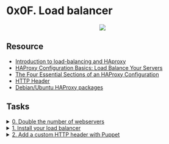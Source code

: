 # 0x0F. Load balancer

<p align="center">
  <img src="https://s3.amazonaws.com/intranet-projects-files/holbertonschool-sysadmin_devops/275/qfdked8.png"/>
</p>

## Resource
- [Introduction to load-balancing and HAproxy](https://www.digitalocean.com/community/tutorials/an-introduction-to-haproxy-and-load-balancing-concepts)
- [HAProxy Configuration Basics: Load Balance Your Servers](https://www.haproxy.com/blog/haproxy-configuration-basics-load-balance-your-servers/)
- [The Four Essential Sections of an HAProxy Configuration](https://www.haproxy.com/blog/the-four-essential-sections-of-an-haproxy-configuration/)
- [HTTP Header](https://www.techopedia.com/definition/27178/http-header)
- [Debian/Ubuntu HAProxy packages](https://haproxy.debian.net/)

## Tasks

<details>
<summary><a href="./0-custom_http_response_header">0. Double the number of webservers</a></summary><br>
<a href='https://postimages.org/' target='_blank'><img src='https://i.postimg.cc/prMGd5GF/image.png' border='0' alt='image'/></a>
</details>

<details>
<summary><a href="./1-install_load_balancer">1. Install your load balancer</a></summary><br>
<a href='https://postimages.org/' target='_blank'><img src='https://i.postimg.cc/4dBWZ476/image.png' border='0' alt='image'/></a>
</details>

<details>
<summary><a href="./2-puppet_custom_http_response_header.pp">2. Add a custom HTTP header with Puppet</a></summary><br>
<a href='https://postimages.org/' target='_blank'><img src='https://i.postimg.cc/sD2G5kZY/image.png' border='0' alt='image'/></a>
</details>
